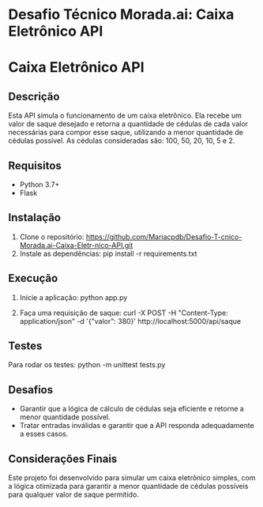 # Desafio Técnico Morada.ai: Caixa Eletrônico API

# Caixa Eletrônico API

## Descrição
Esta API simula o funcionamento de um caixa eletrônico. Ela recebe um valor de saque desejado e retorna a quantidade de cédulas de cada valor necessárias para compor esse saque, utilizando a menor quantidade de cédulas possível. As cédulas consideradas são: 100, 50, 20, 10, 5 e 2.

## Requisitos
- Python 3.7+
- Flask

## Instalação
1. Clone o repositório:
https://github.com/Mariacpdb/Desafio-T-cnico-Morada.ai-Caixa-Eletr-nico-API.git
2. Instale as dependências:
pip install -r requirements.txt

## Execução
1. Inicie a aplicação:
python app.py

2. Faça uma requisição de saque:
curl -X POST -H "Content-Type: application/json" -d '{"valor": 380}' http://localhost:5000/api/saque

## Testes
Para rodar os testes:
python -m unittest tests.py

## Desafios
- Garantir que a lógica de cálculo de cédulas seja eficiente e retorne a menor quantidade possível.
- Tratar entradas inválidas e garantir que a API responda adequadamente a esses casos.

## Considerações Finais
Este projeto foi desenvolvido para simular um caixa eletrônico simples, com a lógica otimizada para garantir a menor quantidade de cédulas possíveis para qualquer valor de saque permitido.


